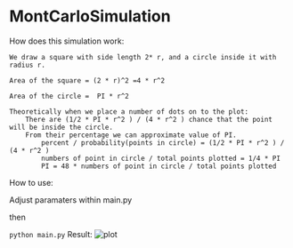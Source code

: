 # MontCarloSimulation


How does this simulation work:

    We draw a square with side length 2* r, and a circle inside it with radius r.
    
    Area of the square = (2 * r)^2 =4 * r^2
    
    Area of the circle =  PI * r^2

    Theoretically when we place a number of dots on to the plot:
        There are (1/2 * PI * r^2 ) / (4 * r^2 ) chance that the point will be inside the circle.
        From their percentage we can approximate value of PI.
            percent / probability(points in circle) = (1/2 * PI * r^2 ) / (4 * r^2 )
            numbers of point in circle / total points plotted = 1/4 * PI
            PI = 48 * numbers of point in circle / total points plotted


How to use: 

  Adjust paramaters within main.py
  
  then
  
  ```python main.py```
Result: 
![plot](.Figure-1.png)
